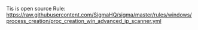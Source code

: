 
Tis is open source Rule: https://raw.githubusercontent.com/SigmaHQ/sigma/master/rules/windows/process_creation/proc_creation_win_advanced_ip_scanner.yml
